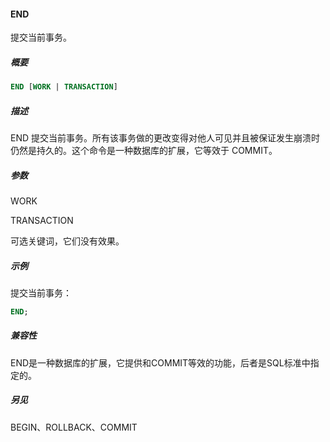 #### END

提交当前事务。

##### 概要

```sql
END [WORK | TRANSACTION]
```

##### 描述

END 提交当前事务。所有该事务做的更改变得对他人可见并且被保证发生崩溃时仍然是持久的。这个命令是一种数据库的扩展，它等效于 COMMIT。

##### 参数

WORK

TRANSACTION

可选关键词，它们没有效果。

##### 示例

提交当前事务：

```sql
END;
```

##### 兼容性

END是一种数据库的扩展，它提供和COMMIT等效的功能，后者是SQL标准中指定的。

##### 另见

BEGIN、ROLLBACK、COMMIT